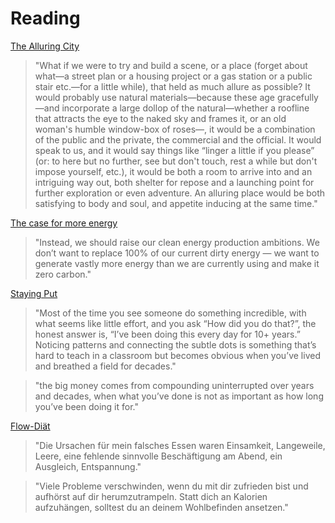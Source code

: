 # Reading

[The Alluring City](https://wrathofgnon.substack.com/p/the-alluring-city)

> "What if we were to try and build a scene, or a place (forget about what—a street plan or a housing project or a gas station or a public stair etc.—for a little while), that held as much allure as possible? It would probably use natural materials—because these age gracefully—and incorporate a large dollop of the natural—whether a roofline that attracts the eye to the naked sky and frames it, or an old woman's humble window-box of roses—, it would be a combination of the public and the private, the commercial and the official. It would speak to us, and it would say things like “linger a little if you please” (or: to here but no further, see but don't touch, rest a while but don't impose yourself, etc.), it would be both a room to arrive into and an intriguing way out, both shelter for repose and a launching point for further exploration or even adventure. An alluring place would be both satisfying to body and soul, and appetite inducing at the same time."

[The case for more energy](https://www.slowboring.com/p/energy-abundance)

> "Instead, we should raise our clean energy production ambitions. We don’t want to replace 100% of our current dirty energy — we want to generate vastly more energy than we are currently using and make it zero carbon."

[Staying Put](https://www.collaborativefund.com/blog/staying-put/)

> "Most of the time you see someone do something incredible, with what seems like little effort, and you ask “How did you do that?”, the honest answer is, “I’ve been doing this every day for 10+ years.” Noticing patterns and connecting the subtle dots is something that’s hard to teach in a classroom but becomes obvious when you’ve lived and breathed a field for decades."

> "the big money comes from compounding uninterrupted over years and decades, when what you’ve done is not as important as how long you’ve been doing it for."

[Flow-Diät](https://www.healthyhabits.de/flow-diaet-herzensprojekt-zum-abnehmen/)

> "Die Ursachen für mein falsches Essen waren Einsamkeit, Langeweile, Leere, eine fehlende sinnvolle Beschäftigung am Abend, ein Ausgleich, Entspannung."

> "Viele Probleme verschwinden, wenn du mit dir zufrieden bist und aufhörst auf dir herumzutrampeln. Statt dich an Kalorien aufzuhängen, solltest du an deinem Wohlbefinden ansetzen."
